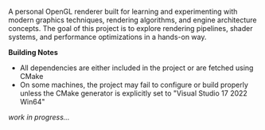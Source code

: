 A personal OpenGL renderer built for learning and experimenting with modern graphics techniques, rendering algorithms, and engine architecture concepts.
The goal of this project is to explore rendering pipelines, shader systems, and performance optimizations in a hands-on way.

**Building Notes**
- All dependencies are either included in the project or are fetched using CMake
- On some machines, the project may fail to configure or build properly unless the CMake generator is explicitly set to "Visual Studio 17 2022 Win64"

_work in progress..._
